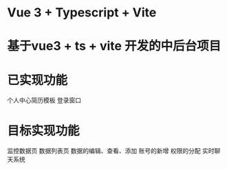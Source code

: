# Vue 3 + Typescript + Vite

# 基于vue3 + ts + vite 开发的中后台项目

# 已实现功能
个人中心简历模板
登录窗口

# 目标实现功能
监控数据页
数据列表页
数据的编辑、查看、添加
账号的新增
权限的分配
实时聊天系统
